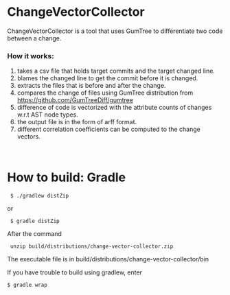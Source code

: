 # ChangeVectorCollector

ChangeVectorCollector is a tool that uses GumTree to differentiate two code between a change.

### How it works:
1. takes a csv file that holds target commits and the target changed line.
2. blames the changed line to get the commit before it is changed.
3. extracts the files that is before and after the change.
4. compares the change of files using GumTree distribution from https://github.com/GumTreeDiff/gumtree
5. difference of code is vectorized with the attribute counts of changes w.r.t AST node types.
6. the output file is in the form of arff format.
7. different correlation coefficients can be computed to the change vectors.

<br>

# How to build: Gradle
<pre><code> $ ./gradlew distZip </code></pre>
or
<pre><code> $ gradle distZip </code></pre>
After the command
<pre><code> unzip build/distributions/change-vector-collector.zip </code></pre>

The executable file is in build/distributions/change-vector-collector/bin

If you have trouble to build using gradlew, enter
<pre><code>$ gradle wrap</code></pre>

 